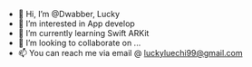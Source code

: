- 👋 Hi, I’m @Dwabber, Lucky 
- 👀 I’m interested in App develop
- 🌱 I’m currently learning Swift ARKit
- 💞️ I’m looking to collaborate on ...
- 📫 You can reach me via email @ luckyluechi99@gmail.com

<!---
Dwabber/Dwabber is a ✨ special ✨ repository because its `README.md` (this file) appears on your GitHub profile.
You can click the Preview link to take a look at your changes.
--->
